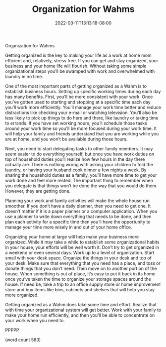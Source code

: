 ﻿---
title: "Organization for Wahms"
date: 2022-03-11T13:13:18-08:00
description: "WAHM txt Tips for Web Success"
featured_image: "/images/WAHM txt.jpg"
tags: ["WAHM txt"]
---

Organization for Wahms

Getting organized is the key to making your life as a work at home mom efficient and, relatively, stress free. If you can get and stay organized, your business and your home life will flourish. Without taking some simple organizational steps you’ll be swamped with work and overwhelmed with laundry in no time.

One of the most important parts of getting organized as a Wahm is to establish business hours. Setting up specific working times during each day has many benefits. First, you’ll be more consistent with your work. Once you’ve gotten used to starting and stopping at a specific time each day you’ll work more efficiently. You’ll manage your work time better and reduce distractions like checking your e-mail or watching television. You’ll also be less likely to pick up things to do here and there, like laundry or taking time to errands. If you have set working hours, you’ll schedule those tasks around your work time so you’ll be more focused during your work time. It will help your family and friends understand that you are working while you are at home, and you won’t be available during those hours. 

Next, you need to start delegating tasks to other family members. It may seem easier to do everything yourself, but once you have work duties on top of household duties you’ll realize how few hours in the day there actually are. There is nothing wrong with asking your children to fold the laundry, or having your husband cook dinner a few nights a week. By sharing the household duties as a family, you’ll have more time to get your work done and feel more rested. The important thing to remember when you delegate is that things won’t be done the way that you would do them. However, they are getting done.

Planning your work and family activities will make the whole house run smoother. If you don’t have a daily planner, then you need to get one. It doesn’t matter if it is a paper planner or a computer application. When you use a planner to write down everything that needs to be done, and then plan each activity for a specific time then you’ll have the opportunity to manage your time more wisely in and out of your home office.

Organizing your home at large will help make your business more organized. While it may take a while to establish some organizational habits in your house, your efforts will be well worth it. Don’t try to get organized in a weekend or even several days. Work up to a level of organization. Start small with your desk space. Organize the things in your desk and top of your desk. Make sure that everything that you need has a place, and toss or donate things that you don’t need. Then move on to another portion of the house. When something is out of place, it’s easy to put it back in its home once you’ve taken the time to organize your storage spaces around the house. If need be, take a trip to an office supply store or home improvement store and buy items like bins, cabinets and shelves that will help you stay more organized.

Getting organized as a Wahm does take some time and effort. Realize that with time your organizational system will get better. Work with your family to make your home run efficiently, and then you’ll be able to concentrate on your work when you need to.

PPPPP

(word count 583)
